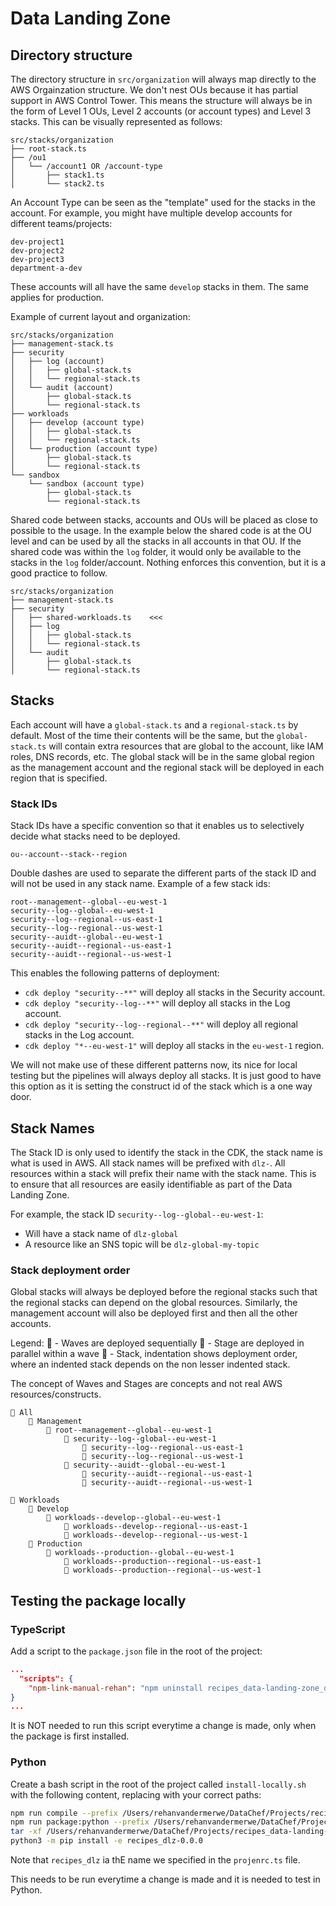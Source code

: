# Data Landing Zone

## Directory structure

The directory structure in `src/organization` will always map directly to the AWS Orgainzation structure. 
We don't nest OUs because it has partial support in AWS Control Tower. This means the structure will always be in the 
form of Level 1 OUs, Level 2 accounts (or account types) and Level 3 stacks. This can be visually represented as follows:
```
src/stacks/organization
├── root-stack.ts
├── /ou1
│   └── /account1 OR /account-type
│       ├── stack1.ts
│       └── stack2.ts
```

An Account Type can be seen as the "template" used for the stacks in the account. For example, you might have multiple
develop accounts for different teams/projects: 
``` 
dev-project1
dev-project2
dev-project3
department-a-dev
```

These accounts will all have the same `develop` stacks in them. The same applies for production.

Example of current layout and organization:
```
src/stacks/organization
├── management-stack.ts
├── security
│   ├── log (account)
│   │   ├── global-stack.ts
│   │   └── regional-stack.ts
│   └── audit (account)
│       ├── global-stack.ts
│       └── regional-stack.ts
├── workloads
│   ├── develop (account type)
│   │   ├── global-stack.ts
│   │   └── regional-stack.ts
│   └── production (account type)
│       ├── global-stack.ts
│       └── regional-stack.ts
└── sandbox
    └── sandbox (account type) 
        ├── global-stack.ts
        └── regional-stack.ts
```

Shared code between stacks, accounts and OUs will be placed as close to possible to the usage. In the example below the 
shared code is at the OU level and can be used by all the stacks in all accounts in that OU. If the shared code was within
the `log` folder, it would only be available to the stacks in the `log` folder/account. Nothing enforces this 
convention, but it is a good practice to follow.
```
src/stacks/organization
├── management-stack.ts
├── security
│   ├── shared-workloads.ts    <<<
│   ├── log
│   │   ├── global-stack.ts
│   │   └── regional-stack.ts
│   └── audit
│       ├── global-stack.ts
│       └── regional-stack.ts
```

## Stacks

Each account will have a `global-stack.ts` and a `regional-stack.ts` by default. Most of the time their contents will
be the same, but the `global-stack.ts` will contain extra resources that are global to the account, like IAM roles,
DNS records, etc. The global stack will be in the same global region as the management account and the regional stack
will be deployed in each region that is specified. 

### Stack IDs

Stack IDs have a specific convention so that it enables us to selectively decide what stacks need to be deployed. 
``` 
ou--account--stack--region
```

Double dashes are used to separate the different parts of the stack ID and will not be used in any stack name. Example
of a few stack ids: 
```
root--management--global--eu-west-1
security--log--global--eu-west-1
security--log--regional--us-east-1
security--log--regional--us-west-1
security--auidt--global--eu-west-1
security--auidt--regional--us-east-1
security--auidt--regional--us-west-1
```

This enables the following patterns of deployment:
- `cdk deploy "security--**"` will deploy all stacks in the Security account.
- `cdk deploy "security--log--**"` will deploy all stacks in the Log account.
- `cdk deploy "security--log--regional--**"` will deploy all regional stacks in the Log account.
- `cdk deploy "*--eu-west-1"` will deploy all stacks in the `eu-west-1` region.

We will not make use of these different patterns now, its nice for local testing but the pipelines will always deploy
all stacks. It is just good to have this option as it is setting the construct id of the stack which is a one way door.

## Stack Names
The Stack ID is only used to identify the stack in the CDK, the stack name is what is used in AWS. All stack names 
will be prefixed with `dlz-`. All resources within a stack will prefix their name with the stack name. This is to 
ensure that all resources are easily identifiable as part of the Data Landing Zone. 

For example, the stack ID `security--log--global--eu-west-1`:
- Will have a stack name of `dlz-global`
- A resource like an SNS topic will be `dlz-global-my-topic`

### Stack deployment order

Global stacks will always be deployed before the regional stacks such that the regional stacks can depend on the global
resources. Similarly, the management account will also be deployed first and then all the other accounts.

Legend: 
🌊 - Waves are deployed sequentially
🔲 - Stage are deployed in parallel within a wave
📄 - Stack, indentation shows deployment order, where an indented stack depends on the non lesser indented stack.

The concept of Waves and Stages are concepts and not real AWS resources/constructs.

``` 
🌊 All
    🔲 Management
        📄 root--management--global--eu-west-1
            📄 security--log--global--eu-west-1
                📄 security--log--regional--us-east-1
                📄 security--log--regional--us-west-1
            📄 security--auidt--global--eu-west-1
                📄 security--auidt--regional--us-east-1
                📄 security--auidt--regional--us-west-1
                
🌊 Workloads
    🔲 Develop
        📄 workloads--develop--global--eu-west-1
            📄 workloads--develop--regional--us-east-1
            📄 workloads--develop--regional--us-west-1
    🔲 Production
        📄 workloads--production--global--eu-west-1
            📄 workloads--production--regional--us-east-1
            📄 workloads--production--regional--us-west-1
```


## Testing the package locally

### TypeScript

Add a script to the `package.json` file in the root of the project:

```json
...
  "scripts": {
    "npm-link-manual-rehan": "npm uninstall recipes_data-landing-zone_data && ln -s /Users/rehanvandermerwe/DataChef/Projects/recipes_data-landing-zone_data-landing-zone /Users/rehanvandermerwe/DataChef/Projects/recipes_data-landing-zone_data-landing-zone-sandbox/node_modules"
}
...
```

It is NOT needed to run this script everytime a change is made, only when the package is first installed.

### Python

Create a bash script in the root of the project called `install-locally.sh` with the following content, replacing 
with your correct paths:

```bash
npm run compile --prefix /Users/rehanvandermerwe/DataChef/Projects/recipes_data-landing-zone_data-landing-zone
npm run package:python --prefix /Users/rehanvandermerwe/DataChef/Projects/recipes_data-landing-zone_data-landing-zone
tar -xf /Users/rehanvandermerwe/DataChef/Projects/recipes_data-landing-zone_data-landing-zone/dist/python/recipes_dlz-0.0.0.tar.gz
python3 -m pip install -e recipes_dlz-0.0.0
```

Note that `recipes_dlz` ia thE name we specified in the `projenrc.ts` file.

This needs to be run everytime a change is made and it is needed to test in Python.